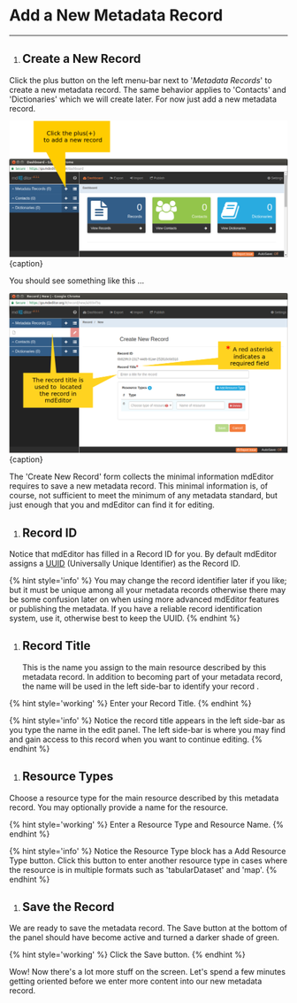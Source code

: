 # Add a New Metadata Record

---

<!-- tasks -->

1. ## Create a New Record
Click the plus  <span class="btn btn-sm btn-primary"><i class="fa fa-plus"> </i></span> button on the left menu-bar next to '*Metadata Records*' to create a new metadata record.  The same behavior applies to 'Contacts' and 'Dictionaries' which we will create later.  For now just add a new metadata record.

  ![Adding a new record](/assets/get-started/add-record.png){caption}

  You should see something like this ...
  
  ![The newly created, unsaved record](/assets/get-started/new-record.png){caption}

  The 'Create New Record' form collects the minimal information mdEditor requires to save a new metadata record.  This minimal information is, of course, not sufficient to meet the minimum of any metadata standard, but just enough that you and mdEditor can find it for editing.

1. ## Record ID <i class="fa fa-star required" title="Required"> </i>
  Notice that mdEditor has filled in a Record ID for you.  By default mdEditor assigns a [UUID](https://tools.ietf.org/html/rfc4122) (Universally Unique Identifier) as the Record ID.

  {% hint style='info' %}
  You may change the record identifier later if you like; but it must be unique among all your metadata records otherwise there may be some confusion later on when using more advanced mdEditor features or publishing the metadata.  If you have a reliable record identification system, use it, otherwise best to keep the UUID.
  {% endhint %}

1. ## Record Title <i class="fa fa-star required" title="Required"> </i>
    This is the name you assign to the main resource described by this metadata record.  In addition to becoming part of your metadata record, the name will be used in the left side-bar to identify your record .

  {% hint style='working' %}
  Enter your Record Title.
  {% endhint %}

  {% hint style='info' %}
  Notice the record title appears in the left side-bar as you type the name in the edit panel.  The left side-bar is where you may find and gain access to this record when you want to continue editing.
  {% endhint %}

1. ## Resource Types <i class="fa fa-star required" title="Required"> </i>
Choose a resource type for the main resource described by this metadata record.  You may optionally provide a name for the resource.

  {% hint style='working' %}
  Enter a Resource Type and Resource Name.
  {% endhint %}

  {% hint style='info' %}
  Notice the Resource Type block has a <span class="btn btn-info btn-sm"><i class="fa fa-plus"> </i> Add Resource Type</span> button.  Click this button to enter another resource type in cases where the resource is in multiple formats such as 'tabularDataset' and 'map'.
  {% endhint %}

1. ## Save the Record
We are ready to save the metadata record.  The <span class="btn btn-sm btn-success">Save</span> button at the bottom of the panel should have become active and turned a darker shade of green.

  {% hint style='working' %}
  Click the <span class="btn btn-success">Save</span> button.
  {% endhint %}

<!-- endtasks -->

Wow! Now there's a lot more stuff on the screen. Let's spend a few minutes getting oriented before we enter more content into our new metadata record.

